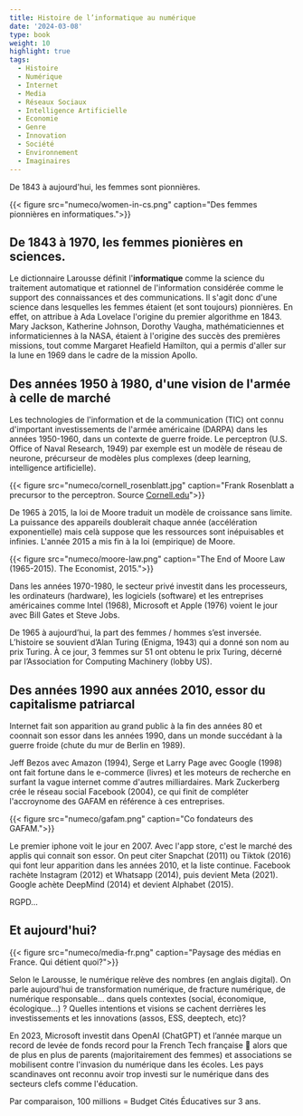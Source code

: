 ```yaml
---
title: Histoire de l’informatique au numérique
date: '2024-03-08'
type: book
weight: 10
highlight: true
tags:
  - Histoire
  - Numérique
  - Internet
  - Media
  - Réseaux Sociaux
  - Intelligence Artificielle
  - Economie
  - Genre
  - Innovation
  - Société
  - Environnement
  - Imaginaires
---
```


De 1843 à aujourd'hui, les femmes sont pionnières.

<!--more-->

{{< figure src="numeco/women-in-cs.png" caption="Des femmes pionnières en informatiques.">}}

## De 1843 à 1970, les femmes pionières en sciences.

Le dictionnaire Larousse définit l'<b>informatique</b> comme la science du traitement automatique et rationnel de l'information considérée comme le support des connaissances et des communications. Il s'agit donc d'une science dans lesquelles les femmes étaient (et sont toujours) pionnières. En effet, on attribue à Ada Lovelace l'origine du premier algorithme en 1843. Mary Jackson, Katherine Johnson, Dorothy Vaugha, mathématiciennes et informaticiennes à la NASA, étaient à l'origine des succès des premières missions, tout comme Margaret Heafield Hamilton, qui a permis d'aller sur la lune en 1969 dans le cadre de la mission Apollo.

## Des années 1950 à 1980, d'une vision de l'armée à celle de marché

Les technologies de l'information et de la communication (TIC) ont connu d'important investissements de l'armée américaine (DARPA) dans les années 1950-1960, dans un contexte de guerre froide.
Le perceptron (U.S. Office of Naval Research, 1949) par exemple est un modèle de réseau de neurone, précurseur de modèles plus complexes (deep learning, intelligence artificielle).

{{< figure src="numeco/cornell_rosenblatt.jpg" caption="Frank Rosenblatt a precursor to the perceptron. Source [Cornell.edu](https://news.cornell.edu/stories/2019/09/professors-perceptron-paved-way-ai-60-years-too-soon)">}}

De 1965 à 2015, la loi de Moore traduit un modèle de croissance sans limite. La puissance des appareils doublerait chaque année (accélération exponentielle) mais celà suppose que les ressources sont inépuisables et infinies. L'année 2015 a mis fin à la loi (empirique) de Moore.

{{< figure src="numeco/moore-law.png" caption="The End of Moore Law (1965-2015). The Economist, 2015.">}}

Dans les années 1970-1980, le secteur privé investit dans les processeurs, les ordinateurs (hardware), les logiciels (software) et les entreprises américaines comme Intel (1968), Microsoft et Apple (1976) voient le jour avec Bill Gates et Steve Jobs.

De 1965 à aujourd’hui, la part des femmes / hommes s’est inversée.
L’histoire se souvient d’Alan Turing (Enigma, 1943) qui a donné son nom au prix Turing.
À ce jour, 3 femmes sur 51 ont obtenu le prix Turing, décerné par l’Association for Computing Machinery (lobby US).

## Des années 1990 aux années 2010, essor du capitalisme patriarcal

Internet fait son apparition au grand public à la fin des années 80 et coonnait son essor dans les années 1990, dans un monde succédant à la guerre froide (chute du mur de Berlin en 1989).

Jeff Bezos avec Amazon (1994), Serge et Larry Page avec Google (1998) ont fait fortune dans le e-commerce (livres) et les moteurs de recherche en surfant la vague internet comme d'autres milliardaires.
Mark Zuckerberg crée le réseau social Facebook (2004), ce qui finit de compléter l'accroynome des GAFAM en référence à ces entreprises.

{{< figure src="numeco/gafam.png" caption="Co fondateurs des GAFAM.">}}

Le premier iphone voit le jour en 2007. Avec l'app store, c'est le marché des applis qui connait son essor.
On peut citer Snapchat (2011) ou Tiktok (2016) qui font leur apparition dans les années 2010, et la liste continue.
Facebook rachète Instagram (2012) et Whatsapp (2014), puis devient Meta (2021). Google achète DeepMind (2014) et devient Alphabet (2015).

RGPD...

## Et aujourd'hui?

{{< figure src="numeco/media-fr.png" caption="Paysage des médias en France. Qui détient quoi?">}}

Selon le Larousse, le numérique relève des nombres (en anglais digital).
On parle aujourd'hui de transformation numérique, de fracture numérique, de numérique responsable... dans quels contextes (social, économique, écologique...) ?
Quelles intentions et visions se cachent derrières les investissements et les innovations (assos, ESS, deeptech, etc)?

En 2023, Microsoft investit dans OpenAI (ChatGPT) et l’année marque un record de levée de fonds record pour la French Tech française 🐓 alors que de plus en plus de parents (majoritairement des femmes) et associations se mobilisent contre l'invasion du numérique dans les écoles. Les pays scandinaves ont reconnu avoir trop investi sur le numérique dans des secteurs clefs comme l'éducation.

Par comparaison, 100 millions
= Budget Cités Éducatives sur 3 ans.